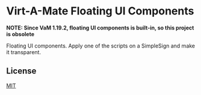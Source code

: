 # Virt-A-Mate Floating UI Components

**NOTE: Since VaM 1.19.2, floating UI components is built-in, so this project is obsolete**

Floating UI components. Apply one of the scripts on a SimpleSign and make it transparent.

## License

[MIT](LICENSE.md)
